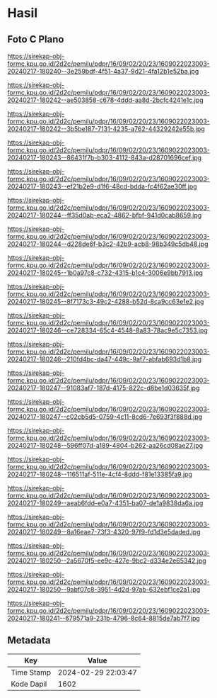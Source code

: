 # Hasil

## Foto C Plano

https://sirekap-obj-formc.kpu.go.id/2d2c/pemilu/pdpr/16/09/02/20/23/1609022023003-20240217-180240--3e259bdf-4f51-4a37-9d21-4fa12b1e52ba.jpg

https://sirekap-obj-formc.kpu.go.id/2d2c/pemilu/pdpr/16/09/02/20/23/1609022023003-20240217-180242--ae503858-c678-4ddd-aa8d-2bcfc4241e1c.jpg

https://sirekap-obj-formc.kpu.go.id/2d2c/pemilu/pdpr/16/09/02/20/23/1609022023003-20240217-180242--3b5be187-7131-4235-a762-44329242e55b.jpg

https://sirekap-obj-formc.kpu.go.id/2d2c/pemilu/pdpr/16/09/02/20/23/1609022023003-20240217-180243--86431f7b-b303-4112-843a-d28701696cef.jpg

https://sirekap-obj-formc.kpu.go.id/2d2c/pemilu/pdpr/16/09/02/20/23/1609022023003-20240217-180243--ef21b2e9-d1f6-48cd-bdda-fc4f62ae30ff.jpg

https://sirekap-obj-formc.kpu.go.id/2d2c/pemilu/pdpr/16/09/02/20/23/1609022023003-20240217-180244--ff35d0ab-eca2-4862-bfbf-941d0cab8659.jpg

https://sirekap-obj-formc.kpu.go.id/2d2c/pemilu/pdpr/16/09/02/20/23/1609022023003-20240217-180244--d228de6f-b3c2-42b9-acb8-98b349c5db48.jpg

https://sirekap-obj-formc.kpu.go.id/2d2c/pemilu/pdpr/16/09/02/20/23/1609022023003-20240217-180245--1b0a97c8-c732-4315-b1c4-3006e9bb7913.jpg

https://sirekap-obj-formc.kpu.go.id/2d2c/pemilu/pdpr/16/09/02/20/23/1609022023003-20240217-180245--8f7173c3-49c2-4288-b52d-8ca9cc63e1e2.jpg

https://sirekap-obj-formc.kpu.go.id/2d2c/pemilu/pdpr/16/09/02/20/23/1609022023003-20240217-180246--ce728334-65c4-4548-8a83-78ac9e5c7353.jpg

https://sirekap-obj-formc.kpu.go.id/2d2c/pemilu/pdpr/16/09/02/20/23/1609022023003-20240217-180246--210fd4bc-da47-449c-9af7-abfab693d1b8.jpg

https://sirekap-obj-formc.kpu.go.id/2d2c/pemilu/pdpr/16/09/02/20/23/1609022023003-20240217-180247--91083af7-187d-4175-822c-d8be1d03635f.jpg

https://sirekap-obj-formc.kpu.go.id/2d2c/pemilu/pdpr/16/09/02/20/23/1609022023003-20240217-180247--c02cb5d5-0759-4c11-8cd6-7e693f3f888d.jpg

https://sirekap-obj-formc.kpu.go.id/2d2c/pemilu/pdpr/16/09/02/20/23/1609022023003-20240217-180248--596ff07d-a189-4804-b262-aa26cd08ae27.jpg

https://sirekap-obj-formc.kpu.go.id/2d2c/pemilu/pdpr/16/09/02/20/23/1609022023003-20240217-180248--116511af-511e-4cf4-8ddd-f81e13385fa9.jpg

https://sirekap-obj-formc.kpu.go.id/2d2c/pemilu/pdpr/16/09/02/20/23/1609022023003-20240217-180249--aeab6fdd-e0a7-4351-ba07-de1a9838da6a.jpg

https://sirekap-obj-formc.kpu.go.id/2d2c/pemilu/pdpr/16/09/02/20/23/1609022023003-20240217-180249--8a16eae7-73f3-4320-97f9-fd1d3e5daded.jpg

https://sirekap-obj-formc.kpu.go.id/2d2c/pemilu/pdpr/16/09/02/20/23/1609022023003-20240217-180250--2a5670f5-ee9c-427e-9bc2-d334e2e65342.jpg

https://sirekap-obj-formc.kpu.go.id/2d2c/pemilu/pdpr/16/09/02/20/23/1609022023003-20240217-180250--9abf07c8-3951-4d2d-97ab-632ebf1ce2a1.jpg

https://sirekap-obj-formc.kpu.go.id/2d2c/pemilu/pdpr/16/09/02/20/23/1609022023003-20240217-180241--679571a9-231b-4796-8c64-8815de7ab7f7.jpg


## Metadata

| Key        | Value               |
| ---------- | ------------------- |
| Time Stamp | 2024-02-29 22:03:47 |
| Kode Dapil | 1602                |



